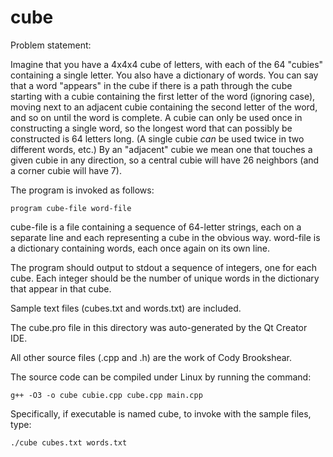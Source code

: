# cube

Problem statement:

Imagine that you have a 4x4x4 cube of letters, with each of the 64
"cubies" containing a single letter.  You also have a dictionary of
words.  You can say that a word "appears" in the cube if there is a
path through the cube starting with a cubie containing the first
letter of the word (ignoring case), moving next to an adjacent cubie
containing the second letter of the word, and so on until the word is
complete.  A cubie can only be used once in constructing a single
word, so the longest word that can possibly be constructed is 64
letters long.  (A single cubie *can* be used twice in two different
words, etc.)  By an "adjacent" cubie we mean one that touches a given
cubie in any direction, so a central cubie will have 26 neighbors (and
a corner cubie will have 7).

The program is invoked as follows:

```
program cube-file word-file
```

cube-file is a file containing a sequence of 64-letter strings, each
on a separate line and each representing a cube in the obvious way.
word-file is a dictionary containing words, each once again on its own
line.

The program should output to stdout a sequence of integers, one for
each cube.  Each integer should be the number of unique words in the
dictionary that appear in that cube.

Sample text files (cubes.txt and words.txt) are included. 

The cube.pro file in this directory was auto-generated
by the Qt Creator IDE.

All other source files (.cpp and .h) are the work of Cody Brookshear.

The source code can be compiled under Linux by running the command:

```
g++ -O3 -o cube cubie.cpp cube.cpp main.cpp
```

Specifically, if executable is named cube, to invoke with the sample
files, type:

```
./cube cubes.txt words.txt
```

